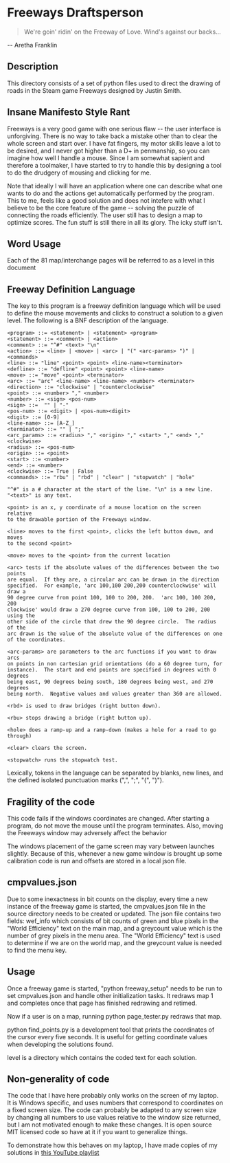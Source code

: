 # Freeways Draftsperson

> We're goin' ridin' on the Freeway of Love. Wind's against our backs...

-- Aretha Franklin

## Description

This directory consists of a set of python files used to direct the drawing
of roads in the Steam game Freeways designed by Justin Smith.

## Insane Manifesto Style Rant

Freeways is a very good game with one serious flaw -- the user interface is
unforgiving.  There is no way to take back a mistake other than to clear the
whole screen and start over.  I have fat fingers, my motor skills leave a lot
to be desired, and I never got higher than a D+ in penmanship, so you can
imagine how well I handle a mouse.  Since I am somewhat sapient and therefore
a toolmaker, I have started to try to handle this by designing a tool to do
the drudgery of mousing and clicking for me.

Note that ideally I will have an application where one can describe what one
wants to do and the actions get automatically performed by the program.
This to me, feels like a good solution and does not intefere with what I believe to be the core feature of the game -- solving the puzzle of
connecting the roads efficiently.  The user still has to design a map to optimize scores.  The fun stuff is still there in all its glory.
The icky stuff isn't.


## Word Usage

Each of the 81 map/interchange pages will be referred to as a level in this
document

## Freeway Definition Language

The key to this program is a freeway definition language which will be used
to define the mouse movements and clicks to construct a solution to a given
level. The following is a BNF description of the language.

```
<program> ::= <statement> | <statement> <program>
<statement> ::= <comment> | <action>
<comment> ::= "^#" <text> "\n"
<action> ::= <line> | <move> | <arc> | "(" <arc-params> ")" | <commands>
<line> ::= "line" <point> <point> <line-name><terminator>
<defline> ::= "defline" <point> <point> <line-name>
<move> ::= "move" <point> <terminator>
<arc> ::= "arc" <line-name> <line-name> <number> <terminator>
<direction> ::= "clockwise" | "counterclockwise"
<point> ::= <number> "," <number>
<number> ::= <sign> <pos-num>
<sign> ::=  "" | "-"
<pos-num> ::= <digit> | <pos-num><digit>
<digit> ::= [0-9]
<line-name> ::= [A-Z_]
<terminator> ::= "" | ";"
<arc_params> ::= <radius> "," <origin> "," <start> "," <end> "," <clockwise>
<radius> ::= <pos-num>
<origin> ::= <point>
<start> ::= <number>
<end> ::= <number>
<clockwise> ::= True | False
<commands> ::= "rbu" | "rbd" | "clear" | "stopwatch" | "hole"

"^#" is a # character at the start of the line. "\n" is a new line.
"<text>" is any text.

<point> is an x, y coordinate of a mouse location on the screen relative
to the drawable portion of the Freeways window.

<line> moves to the first <point>, clicks the left button down, and moves
to the second <point>

<move> moves to the <point> from the current location

<arc> tests if the absolute values of the differences between the two points
are equal.  If they are, a circular arc can be drawn in the direction
specified.  For example, 'arc 100,100 200,200 counterclockwise' will draw a
90 degree curve from point 100, 100 to 200, 200.  'arc 100, 100 200, 200
clockwise' would draw a 270 degree curve from 100, 100 to 200, 200 using the
other side of the circle that drew the 90 degree circle.  The radius of the
arc drawn is the value of the absolute value of the differences on one
of the coordinates.

<arc-params> are parameters to the arc functions if you want to draw arcs
on points in non cartesian grid orientations (do a 60 degree turn, for
instance).  The start and end points are specified in degrees with 0 degrees
being east, 90 degrees being south, 180 degrees being west, and 270 degrees
being north.  Negative values and values greater than 360 are allowed.

<rbd> is used to draw bridges (right button down).

<rbu> stops drawing a bridge (right button up).

<hole> does a ramp-up and a ramp-down (makes a hole for a road to go through)

<clear> clears the screen.

<stopwatch> runs the stopwatch test.
```

Lexically, tokens in the language can be separated by blanks, new lines, and
the defined isolated punctuation marks (",", ";", "(", ")").

## Fragility of the code

This code fails if the windows coordinates are changed.  After starting
a program, do not move the mouse until the program terminates.  Also,
moving the Freeways window may adversely affect the behavior

The windows placement of the game screen may vary between launches slightly.
Because of this, whenever a new game window is brought up some calibration
code is run and offsets are stored in a local json file.

## cmpvalues.json

Due to some inexactness in bit counts on the display, every time a new instance of the
freeway game is started, the cmpvalues.json file in the source directory needs to be
created or updated.  The json file contains two fields: wef_info which consists of bit counts
of green and blue pixels in the "World Efficiency" text on the main map, and a greycount value
which is the number of grey pixels in the menu area.  The "World Efficiency" text is used
to determine if we are on the world map, and the greycount value is needed to find the menu
key.

## Usage

Once a freeway game is started, "python freeway_setup"  needs to be run to set cmpvalues.json
and handle other initialization tasks.  It redraws map 1 and completes once that page has
finished redrawing and retimed.

Now if a user is on a map, running python page_tester.py <level> redraws that map.

python find_points.py is a development tool that prints the coordinates of the cursor every
five seconds.  It is useful for getting coordinate values when developing the solutions found.

level is a directory which contains the coded text for each solution.

## Non-generality of code

The code that I have here probably only works on the screen of my laptop.  It is Windows
specific, and uses numbers that correspond to coordinates on a fixed screen size.  The code
can probably be adapted to any screen size by changing all numbers to use values relative to
the window size returned, but I am not motivated enough to make these changes.  It is open
source MIT licensed code so have at it if you want to generalize things.

To demonstrate how this behaves on my laptop, I have made copies of my solutions in
[this YouTube playlist](https://www.youtube.com/playlist?list=PLyGVhG3HR7_z0RlyXKd8QDOv_oxX4plDS)
